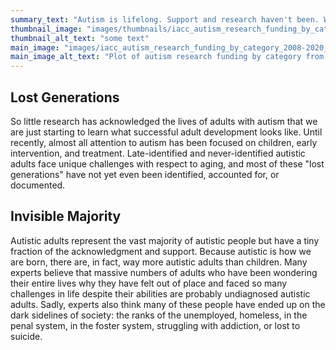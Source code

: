 ```yaml
---
summary_text: "Autism is lifelong. Support and research haven't been. We are just starting to learn what successful adulthood looks like for autistic people."
thumbnail_image: "images/thumbnails/iacc_autism_research_funding_by_category_2008-2020_1200x750_thumbnail.jpg"
thumbnail_alt_text: "some text"
main_image: "images/iacc_autism_research_funding_by_category_2008-2020_1200x750.png"
main_image_alt_text: "Plot of autism research funding by category from 2010 to 2020. Data from the IACC."
---
```


## Lost Generations
So little research has acknowledged the lives of adults with autism that we are just starting to learn what successful adult development looks like. Until recently, almost all attention to autism has been focused on children, early intervention, and treatment. Late-identified and never-identified autistic adults face unique challenges with respect to aging, and most of these "lost generations" have not yet even been identified, accounted for, or documented.

## Invisible Majority
Autistic adults represent the vast majority of autistic people but have a tiny fraction of the acknowledgment and support. Because autistic is how we are born, there are, in fact, way more autistic adults than children. Many experts believe that massive numbers of adults who have been wondering their entire lives why they have felt out of place and faced so many challenges in life despite their abilities are probably undiagnosed autistic adults. Sadly, experts also think many of these people have ended up on the dark sidelines of society: the ranks of the unemployed, 
homeless, in the penal system, in the foster system, struggling with addiction, or lost to suicide.